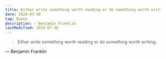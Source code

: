 ```yaml
---
title: Either write something worth reading or do something worth writing
date: 2024-07-30
tag: Quote
description: — Benjamin Franklin
lastModified: 2024-07-30
---
```

> Either write something worth reading or do something worth writing.

— Benjamin Franklin